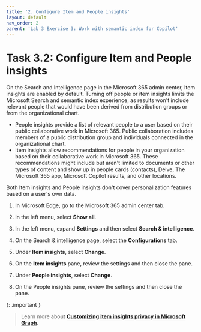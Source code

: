 ```yaml
---
title: '2. Configure Item and People insights'
layout: default
nav_order: 2
parent: 'Lab 3 Exercise 3: Work with semantic index for Copilot'
---
```


# Task 3.2: Configure Item and People insights

On the Search and Intelligence page in the Microsoft 365 admin center, Item insights are enabled by default. Turning off people or item insights limits the Microsoft Search and semantic index experience, as results won't include relevant people that would have been derived from distribution groups or from the organizational chart.

- People insights provide a list of relevant people to a user based on their public collaborative work in Microsoft 365. Public collaboration includes members of a public distribution group and individuals connected in the organizational chart.
- Item insights allow recommendations for people in your organization based on their collaborative work in Microsoft 365. These recommendations might include but aren't limited to documents or other types of content and show up in people cards (contacts), Delve, The Microsoft 365 app, Microsoft Copilot results, and other locations.

Both Item insights and People insights don't cover personalization features based on a user's own data.

1. In Microsoft Edge, go to the Microsoft 365 admin center tab.

1. In the left menu, select **Show all**.

1. In the left menu, expand **Settings** and then select **Search & intelligence**.

1. On the Search & intelligence page, select the **Configurations** tab.

1. Under **Item insights**, select **Change**.

1. On the **Item insights** pane, review the settings and then close the pane.

1. Under **People insights**, select **Change**.

1. On the People insights pane, review the settings and then close the pane.

{: .important }
> Learn more about [**Customizing item insights privacy in Microsoft Graph**](https://learn.microsoft.com/graph/insights-customize-item-insights-privacy?view=graph-rest-1.0&amp;WT.mc_id=365AdminCSH_inproduct").